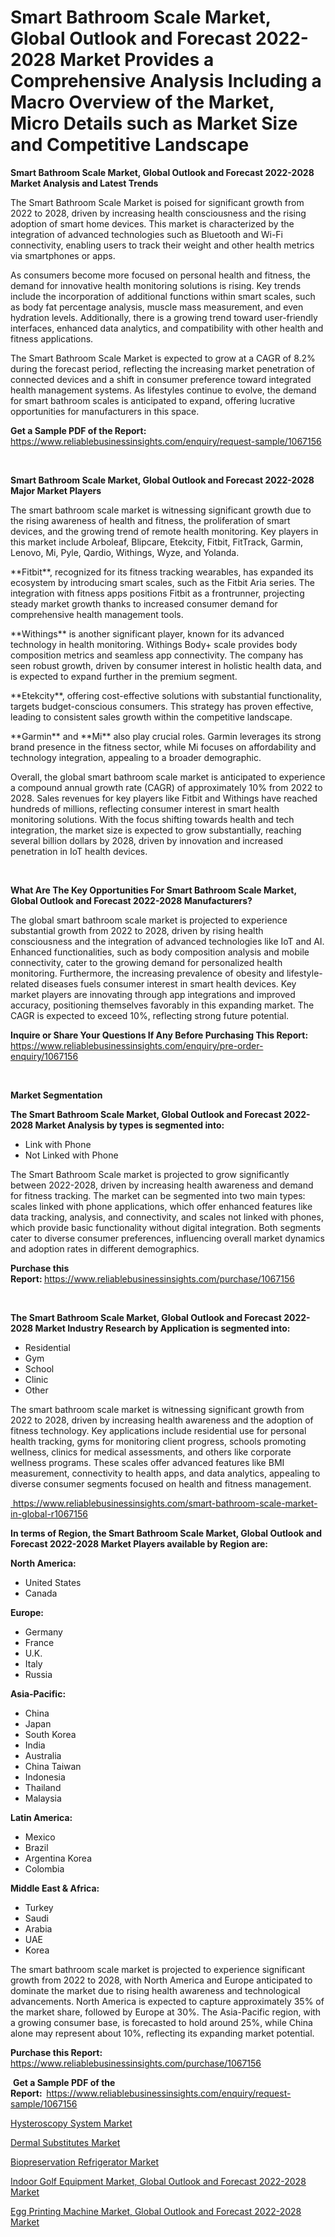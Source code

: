 <p><h1>Smart Bathroom Scale Market, Global Outlook and Forecast 2022-2028 Market Provides a Comprehensive Analysis Including a Macro Overview of the Market, Micro Details such as Market Size and Competitive Landscape</h1></p><p><strong>Smart Bathroom Scale Market, Global Outlook and Forecast 2022-2028 Market Analysis and Latest Trends</strong></p>
<p><p>The Smart Bathroom Scale Market is poised for significant growth from 2022 to 2028, driven by increasing health consciousness and the rising adoption of smart home devices. This market is characterized by the integration of advanced technologies such as Bluetooth and Wi-Fi connectivity, enabling users to track their weight and other health metrics via smartphones or apps. </p><p>As consumers become more focused on personal health and fitness, the demand for innovative health monitoring solutions is rising. Key trends include the incorporation of additional functions within smart scales, such as body fat percentage analysis, muscle mass measurement, and even hydration levels. Additionally, there is a growing trend toward user-friendly interfaces, enhanced data analytics, and compatibility with other health and fitness applications.</p><p>The Smart Bathroom Scale Market is expected to grow at a CAGR of 8.2% during the forecast period, reflecting the increasing market penetration of connected devices and a shift in consumer preference toward integrated health management systems. As lifestyles continue to evolve, the demand for smart bathroom scales is anticipated to expand, offering lucrative opportunities for manufacturers in this space.</p></p>
<p><strong>Get a Sample PDF of the Report:&nbsp;</strong> <a href="https://www.reliablebusinessinsights.com/enquiry/request-sample/1067156?utm_campaign=1113&utm_medium=2&utm_source=Github&utm_content=ia&utm_term=05112024&utm_id=smart-bathroom-scale-market-global-outlook-and-forecast-2022-2028">https://www.reliablebusinessinsights.com/enquiry/request-sample/1067156</a></p>
<p>&nbsp;</p>
<p><strong>Smart Bathroom Scale Market, Global Outlook and Forecast 2022-2028 Major Market Players</strong></p>
<p><p>The smart bathroom scale market is witnessing significant growth due to the rising awareness of health and fitness, the proliferation of smart devices, and the growing trend of remote health monitoring. Key players in this market include Arboleaf, Blipcare, Etekcity, Fitbit, FitTrack, Garmin, Lenovo, Mi, Pyle, Qardio, Withings, Wyze, and Yolanda.</p><p>**Fitbit**, recognized for its fitness tracking wearables, has expanded its ecosystem by introducing smart scales, such as the Fitbit Aria series. The integration with fitness apps positions Fitbit as a frontrunner, projecting steady market growth thanks to increased consumer demand for comprehensive health management tools.</p><p>**Withings** is another significant player, known for its advanced technology in health monitoring. Withings Body+ scale provides body composition metrics and seamless app connectivity. The company has seen robust growth, driven by consumer interest in holistic health data, and is expected to expand further in the premium segment.</p><p>**Etekcity**, offering cost-effective solutions with substantial functionality, targets budget-conscious consumers. This strategy has proven effective, leading to consistent sales growth within the competitive landscape.</p><p>**Garmin** and **Mi** also play crucial roles. Garmin leverages its strong brand presence in the fitness sector, while Mi focuses on affordability and technology integration, appealing to a broader demographic.</p><p>Overall, the global smart bathroom scale market is anticipated to experience a compound annual growth rate (CAGR) of approximately 10% from 2022 to 2028. Sales revenues for key players like Fitbit and Withings have reached hundreds of millions, reflecting consumer interest in smart health monitoring solutions. With the focus shifting towards health and tech integration, the market size is expected to grow substantially, reaching several billion dollars by 2028, driven by innovation and increased penetration in IoT health devices.</p></p>
<p>&nbsp;</p>
<p><strong>What Are The Key Opportunities For Smart Bathroom Scale Market, Global Outlook and Forecast 2022-2028 Manufacturers?</strong></p>
<p><p>The global smart bathroom scale market is projected to experience substantial growth from 2022 to 2028, driven by rising health consciousness and the integration of advanced technologies like IoT and AI. Enhanced functionalities, such as body composition analysis and mobile connectivity, cater to the growing demand for personalized health monitoring. Furthermore, the increasing prevalence of obesity and lifestyle-related diseases fuels consumer interest in smart health devices. Key market players are innovating through app integrations and improved accuracy, positioning themselves favorably in this expanding market. The CAGR is expected to exceed 10%, reflecting strong future potential.</p></p>
<p><strong>Inquire or Share Your Questions If Any Before Purchasing This Report:</strong> <a href="https://www.reliablebusinessinsights.com/enquiry/pre-order-enquiry/1067156?utm_campaign=1113&utm_medium=2&utm_source=Github&utm_content=ia&utm_term=05112024&utm_id=smart-bathroom-scale-market-global-outlook-and-forecast-2022-2028">https://www.reliablebusinessinsights.com/enquiry/pre-order-enquiry/1067156</a></p>
<p>&nbsp;</p>
<p><strong>Market Segmentation</strong></p>
<p><strong>The Smart Bathroom Scale Market, Global Outlook and Forecast 2022-2028 Market Analysis by types is segmented into:</strong></p>
<p><ul><li>Link with Phone</li><li>Not Linked with Phone</li></ul></p>
<p><p>The Smart Bathroom Scale market is projected to grow significantly between 2022-2028, driven by increasing health awareness and demand for fitness tracking. The market can be segmented into two main types: scales linked with phone applications, which offer enhanced features like data tracking, analysis, and connectivity, and scales not linked with phones, which provide basic functionality without digital integration. Both segments cater to diverse consumer preferences, influencing overall market dynamics and adoption rates in different demographics.</p></p>
<p><strong>Purchase this Report:&nbsp;</strong><a href="https://www.reliablebusinessinsights.com/purchase/1067156?utm_campaign=1113&utm_medium=2&utm_source=Github&utm_content=ia&utm_term=05112024&utm_id=smart-bathroom-scale-market-global-outlook-and-forecast-2022-2028">https://www.reliablebusinessinsights.com/purchase/1067156</a></p>
<p>&nbsp;</p>
<p><strong>The Smart Bathroom Scale Market, Global Outlook and Forecast 2022-2028 Market Industry Research by Application is segmented into:</strong></p>
<p><ul><li>Residential</li><li>Gym</li><li>School</li><li>Clinic</li><li>Other</li></ul></p>
<p><p>The smart bathroom scale market is witnessing significant growth from 2022 to 2028, driven by increasing health awareness and the adoption of fitness technology. Key applications include residential use for personal health tracking, gyms for monitoring client progress, schools promoting wellness, clinics for medical assessments, and others like corporate wellness programs. These scales offer advanced features like BMI measurement, connectivity to health apps, and data analytics, appealing to diverse consumer segments focused on health and fitness management.</p></p>
<p><a href="https://www.reliablebusinessinsights.com/smart-bathroom-scale-market-in-global-r1067156?utm_campaign=1113&utm_medium=2&utm_source=Github&utm_content=ia&utm_term=05112024&utm_id=smart-bathroom-scale-market-global-outlook-and-forecast-2022-2028">&nbsp;https://www.reliablebusinessinsights.com/smart-bathroom-scale-market-in-global-r1067156</a></p>
<p><strong>In terms of Region, the Smart Bathroom Scale Market, Global Outlook and Forecast 2022-2028 Market Players available by Region are:</strong></p>
<p>
    <p> <strong> North America: </strong>
        <ul>
            <li>United States</li>
            <li>Canada</li>
        </ul>
        </p> 
    <p> <strong> Europe: </strong>
        <ul>
            <li>Germany</li>
            <li>France</li>
            <li>U.K.</li>
            <li>Italy</li>
            <li>Russia</li>
        </ul>
        </p> 
    <p> <strong> Asia-Pacific: </strong>
        <ul>
            <li>China</li>
            <li>Japan</li>
            <li>South Korea</li>
            <li>India</li>
            <li>Australia</li>
            <li>China Taiwan</li>
            <li>Indonesia</li>
            <li>Thailand</li>
            <li>Malaysia</li>
        </ul>
        </p> 
    <p> <strong> Latin America: </strong>
        <ul>
            <li>Mexico</li>
            <li>Brazil</li>
            <li>Argentina Korea</li>
            <li>Colombia</li>
        </ul>
        </p> 
    <p> <strong> Middle East & Africa: </strong>
        <ul>
            <li>Turkey</li>
            <li>Saudi</li>
            <li>Arabia</li>
            <li>UAE</li>
            <li>Korea</li>
        </ul>
    </p>
    </p>
<p><p>The smart bathroom scale market is projected to experience significant growth from 2022 to 2028, with North America and Europe anticipated to dominate the market due to rising health awareness and technological advancements. North America is expected to capture approximately 35% of the market share, followed by Europe at 30%. The Asia-Pacific region, with a growing consumer base, is forecasted to hold around 25%, while China alone may represent about 10%, reflecting its expanding market potential.</p></p>
<p><strong>Purchase this Report: </strong><a href="https://www.reliablebusinessinsights.com/purchase/1067156?utm_campaign=1113&utm_medium=2&utm_source=Github&utm_content=ia&utm_term=05112024&utm_id=smart-bathroom-scale-market-global-outlook-and-forecast-2022-2028">https://www.reliablebusinessinsights.com/purchase/1067156</a></p>
<p>&nbsp;<strong>Get a Sample PDF of the Report:&nbsp;&nbsp;</strong><a href="https://www.reliablebusinessinsights.com/enquiry/request-sample/1067156?utm_campaign=1113&utm_medium=2&utm_source=Github&utm_content=ia&utm_term=05112024&utm_id=smart-bathroom-scale-market-global-outlook-and-forecast-2022-2028">https://www.reliablebusinessinsights.com/enquiry/request-sample/1067156</a></p>
<p><strong></strong></p>
<p><p><a href="https://issuu.com/reportprime-2/docs/hysteroscopy-system-market-size-203_f54bfee7c2036d?utm_campaign=1113&utm_medium=2&utm_source=Github&utm_content=ia&utm_term=05112024&utm_id=smart-bathroom-scale-market-global-outlook-and-forecast-2022-2028">Hysteroscopy System Market</a></p><p><a href="https://issuu.com/reportprime-2/docs/dermal-substitutes-market-size-2030_90b5cddab4e98d?utm_campaign=1113&utm_medium=2&utm_source=Github&utm_content=ia&utm_term=05112024&utm_id=smart-bathroom-scale-market-global-outlook-and-forecast-2022-2028">Dermal Substitutes Market</a></p><p><a href="https://issuu.com/reportprime-2/docs/biopreservation-refrigerator-market_cb91ae43510e82?utm_campaign=1113&utm_medium=2&utm_source=Github&utm_content=ia&utm_term=05112024&utm_id=smart-bathroom-scale-market-global-outlook-and-forecast-2022-2028">Biopreservation Refrigerator Market</a></p><p><a href="https://github.com/tewellnudorennk/Market-Research-Report-List-1/blob/main/indoor-golf-equipment-market-global-outlook-and-forecast-2022-2028-market.md?utm_campaign=1113&utm_medium=2&utm_source=Github&utm_content=ia&utm_term=05112024&utm_id=smart-bathroom-scale-market-global-outlook-and-forecast-2022-2028">Indoor Golf Equipment Market, Global Outlook and Forecast 2022-2028 Market</a></p><p><a href="https://github.com/keitelmoprotinu/Market-Research-Report-List-1/blob/main/egg-printing-machine-market-global-outlook-and-forecast-2022-2028-market.md?utm_campaign=1113&utm_medium=2&utm_source=Github&utm_content=ia&utm_term=05112024&utm_id=smart-bathroom-scale-market-global-outlook-and-forecast-2022-2028">Egg Printing Machine Market, Global Outlook and Forecast 2022-2028 Market</a></p></p>